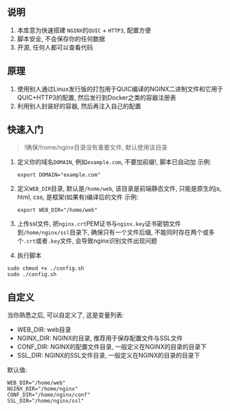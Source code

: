 ## 说明

1. 本库意为快速搭建 `NGINX`的`QUIC` + `HTTP3`, 配置方便
2. 脚本安全, 不会保存你的任何数据
3. 开源, 任何人都可以查看代码

## 原理

1. 使用别人通过Linux发行版的打包用于QUIC编译的NGINX二进制文件和它用于QUIC+HTTP3的配置, 然后发行到Docker之类的容器注册表
2. 利用别人封装好的容器, 然后再注入自己的配置

## 快速入门

> !确保/home/nginx目录没有重要文件, 默认使用该目录

1. 定义你的域名`DOMAIN`, 例如`example.com`, 不要加前缀!, 脚本已自动加
   示例:
   ```shell
   export DOMAIN="example.com"
   ```

2. 定义`WEB_DIR`目录, 默认是`/home/web`, 该目录是前端静态文件, 只能是原生的js, html, css, 是框架(如果有)编译后的文件
   示例:
   ```shell
   export WEB_DIR="/home/web"
   ```

3. 上传ssl文件, 把`nginx.crt`PEM证书与`nginx.key`证书密钥文件到`/home/nginx/ssl`目录下, 确保只有一个文件后缀,
   不能同时存在两个或多个`.crt`或者`.key`文件, 会导致nginx识别文件出现问题

4. 执行脚本

```shell
sudo chmod +x ./config.sh
sudo ./config.sh
```

## 自定义

当你熟悉之后, 可以自定义了, 这是变量列表:

- WEB_DIR: web目录
- NGINX_DIR: NGINX的目录, 推荐用于保存配置文件与SSL文件
- CONF_DIR: NGINX的配置文件目录, 一般定义在NGINX的目录的目录下
- SSL_DIR: NGINX的SSL文件目录, 一般定义在NGINX的目录的目录下

默认值:

```shell
WEB_DIR="/home/web"
NGINX_DIR="/home/nginx"
CONF_DIR="/home/nginx/conf"
SSL_DIR="/home/nginx/ssl"
```

